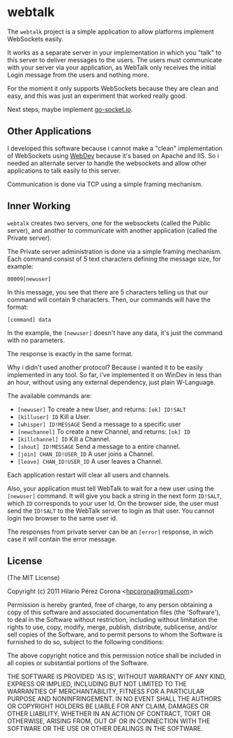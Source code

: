 webtalk
=======

The `webtalk` project is a simple application to allow platforms implement
WebSockets easily.

It works as a separate server in your implementation in which you "talk" to
this server to deliver messages to the users. The users must communicate
with your server via your application, as WebTalk only receives the initial
Login message from the users and nothing more.

For the moment it only supports WebSockets because they are clean and easy,
and this was just an experiment that worked really good.

Next steps, maybe implement [go-socket.io](https://github.com/madari/go-socket.io).

## Other Applications

I developed this software because i cannot make a "clean" implementation of
WebSockets using [WebDev](http://www.pcsoft.fr/webdev/index.html) because
it's based on Apache and IIS. So i needed an alternate server to handle the
websockets and allow other applications to talk easily to this server.

Communication is done via TCP using a simple framing mechanism.

## Inner Working

`webtalk` creates two servers, one for the websockets (called the Public
server), and another to communicate with another application (called the
Private server).

The Private server administration is done via a simple framing mechanism. Each
command consist of 5 text characters defining the message size, for example:

`00009[newuser]`

In this message, you see that there are 5 characters telling us that our
command will contain 9 characters. Then, our commands will have the format:

`[command] data`

In the example, the `[newuser]` doesn't have any data, it's just the command
with no parameters.

The response is exactly in the same format.

Why i didn't used another protocol? Because i wanted it to be easily
implemented in any tool. So far, i've implemented it on WinDev in less than
an hour, without using any external dependency, just plain W-Language.

The available commands are:

- `[newuser]` To create a new User, and returns: `[ok] ID!SALT`
- `[killuser] ID` Kill a User.
- `[whisper] ID!MESSAGE` Send a message to a specific user
- `[newchannel]` To create a new Channel, and returns: `[ok] ID`
- `[killchannel] ID` Kill a Channel.
- `[shout] ID!MESSAGE` Send a message to a entire channel.
- `[join] CHAN_ID!USER_ID` A user joins a Channel.
- `[leave] CHAN_ID!USER_ID` A user leaves a Channel.

Each application restart will clear all users and channels.

Also, your application must tell WebTalk to wait for a new user using the
`[newuser]` command. It will give you back a string in the next form `ID!SALT`,
which `ID` corresponds to your user Id. On the browser side, the user must send
the `ID!SALT` to the WebTalk server to login as that user. You cannot login two
browser to the same user id.

The responses from private server can be an `[error]` response, in wich case
it will contain the error message.

## License

(The MIT License)

Copyright (c) 2011 Hilario Pérez Corona &lt;hpcorona@gmail.com&gt;

Permission is hereby granted, free of charge, to any person obtaining
a copy of this software and associated documentation files (the
'Software'), to deal in the Software without restriction, including
without limitation the rights to use, copy, modify, merge, publish,
distribute, sublicense, and/or sell copies of the Software, and to
permit persons to whom the Software is furnished to do so, subject to
the following conditions:

The above copyright notice and this permission notice shall be
included in all copies or substantial portions of the Software.

THE SOFTWARE IS PROVIDED 'AS IS', WITHOUT WARRANTY OF ANY KIND,
EXPRESS OR IMPLIED, INCLUDING BUT NOT LIMITED TO THE WARRANTIES OF
MERCHANTABILITY, FITNESS FOR A PARTICULAR PURPOSE AND NONINFRINGEMENT.
IN NO EVENT SHALL THE AUTHORS OR COPYRIGHT HOLDERS BE LIABLE FOR ANY
CLAIM, DAMAGES OR OTHER LIABILITY, WHETHER IN AN ACTION OF CONTRACT,
TORT OR OTHERWISE, ARISING FROM, OUT OF OR IN CONNECTION WITH THE
SOFTWARE OR THE USE OR OTHER DEALINGS IN THE SOFTWARE.
